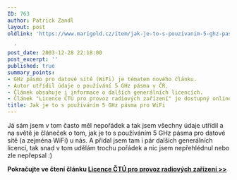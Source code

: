 ```yaml
---
ID: 763
author: Patrick Zandl
layout: post
oldlink: 'https://www.marigold.cz/item/jak-je-to-s-pouzivanim-5-ghz-pasma-pro-wifi

  '
post_date: 2003-12-28 22:18:00
post_excerpt: ''
published: true
summary_points:
- GHz pásmo pro datové sítě (WiFi) je tématem nového článku.
- Autor utřídil údaje o používání 5 GHz pásma v ČR.
- Článek obsahuje i informace o dalších generálních licencích.
- Článek "Licence ČTÚ pro provoz radiových zařízení" je dostupný online.
title: Jak je to s používáním 5 GHz pásma pro WiFi
---
```


<p>
Já sám jsem v tom často měl nepořádek a tak jsem všechny údaje utřídil a na světě je článeček o tom, jak je to s používáním 5 GHz pásma pro datové sítě (a zejména WiFi) u nás. A přidal jsem tam i pár dalších generálních licencí, tak snad v tom udělám trochu pořádek a nic jsem nepřehlédnul nebo zle nepřepsal :)</p>

<p>
<STRONG>Pokračujte ve čtení článku </STRONG><A href="/zacinajicim/frekvence031228.html" target=_blank><STRONG>Licence ČTÚ pro provoz radiových zařízení &gt;&gt;</STRONG></A></p>
